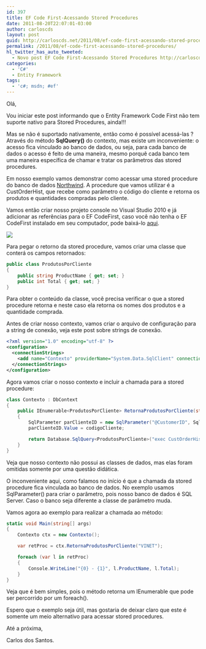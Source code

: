 ```yaml
---
id: 397
title: EF Code First-Acessando Stored Procedures
date: 2011-08-20T22:07:01-03:00
author: carloscds
layout: post
guid: http://carloscds.net/2011/08/ef-code-first-acessando-stored-procedures/
permalink: /2011/08/ef-code-first-acessando-stored-procedures/
hl_twitter_has_auto_tweeted:
  - Novo post EF Code First-Acessando Stored Procedures http://carloscds.net/?p=397
categories:
  - 'C#'
  - Entity Framework
tags:
  - 'c#; msdn; #ef'
---
```

Olá,

Vou iniciar este post informando que o Entity Framework Code First não tem suporte nativo para Stored Procedures, ainda!!!

Mas se não é suportado nativamente, então como é possível acessá-las ? Através do método **SqlQuery()** do contexto, mas existe um inconveniente: o acesso fica vinculado ao banco de dados, ou seja, para cada banco de dados o acesso é feito de uma maneira, mesmo porquê cada banco tem uma maneira específica de chamar e tratar os parâmetros das stored procedures.

Em nosso exemplo vamos demonstrar como acessar uma stored procedure do banco de dados [Northwind](https://github.com/Microsoft/sql-server-samples/tree/master/samples/databases/northwind-pubs). A procedure que vamos utilizar é a CustOrderHist, que recebe como parâmetro o código do cliente e retorna os produtos e quantidades compradas pelo cliente.

Vamos então criar nosso projeto console no Visual Studio 2010 e já adicionar as referências para o EF CodeFirst, caso você não tenha o EF CodeFirst instalado em seu computador, pode baixá-lo [aqui](http://www.microsoft.com/download/en/details.aspx?displaylang=en&id=26660).

![](/wp-content/uploads/2011/08/image.png)

Para pegar o retorno da stored procedure, vamos criar uma classe que conterá os campos retornados:

```csharp
public class ProdutosPorCliente
{
    public string ProductName { get; set; }
    public int Total { get; set; }
}
```   
Para obter o conteúdo da classe, você precisa verificar o que a stored procedure retorna e neste caso ela retorna os nomes dos produtos e a quantidade comprada.

Antes de criar nosso contexto, vamos criar o arquivo de configuração para a string de conexão, veja este post sobre strings de conexão.

```xml
<?xml version="1.0" encoding="utf-8" ?>
<configuration>
  <connectionStrings>
    <add name="Contexto" providerName="System.Data.SqlClient" connectionString="Data Source=(local);Initial Catalog=Northwind;Persist Security Info=True;User ID=teste;Password=teste;Pooling=False;MultipleActiveResultSets=true;" />
  </connectionStrings>
</configuration>
```

Agora vamos criar o nosso contexto e incluir a chamada para a stored procedure:

```csharp
class Contexto : DbContext
{
    public IEnumerable<ProdutosPorCliente> RetornaProdutosPorCliente(string codigoCliente)
    {
        SqlParameter parClienteID = new SqlParameter("@CustomerID", SqlDbType.Text);
        parClienteID.Value = codigoCliente;

        return Database.SqlQuery<ProdutosPorCliente>("exec CustOrderHist @CustomerID", parClienteID);
    }
}
```

Veja que nosso contexto não possui as classes de dados, mas elas foram omitidas somente por uma questão didática.

O inconveniente aqui, como falamos no início é que a chamada da stored procedure fica vinculada ao banco de dados. No exemplo usamos SqlParameter() para criar o parâmetro, pois nosso banco de dados é SQL Server. Caso o banco seja diferente a classe de parâmetro muda.

Vamos agora ao exemplo para realizar a chamada ao método:

```csharp
static void Main(string[] args)
{
    Contexto ctx = new Contexto();

    var retProc = ctx.RetornaProdutosPorCliente("VINET");

    foreach (var l in retProc)
    {
        Console.WriteLine("{0} - {1}", l.ProductName, l.Total);
    }
}
```         
Veja que é bem simples, pois o método retorna um IEnumerable que pode ser percorrido por um foreach().

Espero que o exemplo seja útil, mas gostaria de deixar claro que este é somente um meio alternativo para acessar stored procedures.

Até a próxima,

Carlos dos Santos.